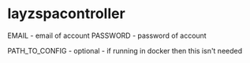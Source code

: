 # layzspacontroller

EMAIL - email of account
PASSWORD - password of account

PATH_TO_CONFIG - optional - if running in docker then this isn't needed
